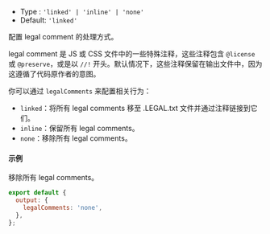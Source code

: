 - Type : `'linked' | 'inline' | 'none'`
- Default: `'linked'`

配置 legal comment 的处理方式。

legal comment 是 JS 或 CSS 文件中的一些特殊注释，这些注释包含 `@license` 或 `@preserve`，或是以 `//!` 开头。默认情况下，这些注释保留在输出文件中，因为这遵循了代码原作者的意图。

你可以通过 `legalComments` 来配置相关行为：

- `linked`：将所有 legal comments 移至 .LEGAL.txt 文件并通过注释链接到它们。
- `inline`：保留所有 legal comments。
- `none`：移除所有 legal comments。

#### 示例

移除所有 legal comments。

```js
export default {
  output: {
    legalComments: 'none',
  },
};
```
